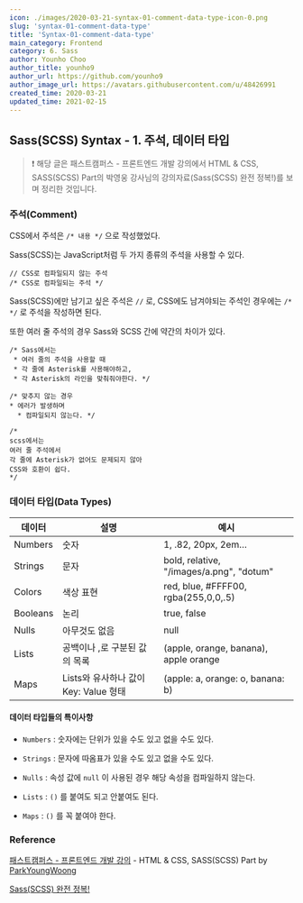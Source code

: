 ```yaml
---
icon: ./images/2020-03-21-syntax-01-comment-data-type-icon-0.png
slug: 'syntax-01-comment-data-type'
title: 'Syntax-01-comment-data-type'
main_category: Frontend
category: 6. Sass
author: Younho Choo
author_title: younho9
author_url: https://github.com/younho9
author_image_url: https://avatars.githubusercontent.com/u/48426991
created_time: 2020-03-21
updated_time: 2021-02-15
---
```


## Sass(SCSS) Syntax - 1. 주석, 데이터 타입

> ❗️ 해당 글은 패스트캠퍼스 - 프론트엔드 개발 강의에서 HTML & CSS, SASS(SCSS) Part의 박영웅 강사님의 강의자료(Sass(SCSS) 완전 정복!)를 보며 정리한 것입니다.

### 주석(Comment)

CSS에서 주석은 `/* 내용 */` 으로 작성했었다.

Sass(SCSS)는 JavaScript처럼 두 가지 종류의 주석을 사용할 수 있다.

```plain text
// CSS로 컴파일되지 않는 주석
/* CSS로 컴파일되는 주석 */
```

Sass(SCSS)에만 남기고 싶은 주석은 `//` 로, CSS에도 남겨야되는 주석인 경우에는 `/* */` 로 주석을 작성하면 된다.

또한 여러 줄 주석의 경우 Sass와 SCSS 간에 약간의 차이가 있다.

```plain text
/* Sass에서는
 * 여러 줄의 주석을 사용할 때
 * 각 줄에 Asterisk를 사용해야하고,
 * 각 Asterisk의 라인을 맞춰줘야한다. */

/* 맞추지 않는 경우
* 에러가 발생하며
  * 컴파일되지 않는다. */
```

```plain text
/*
scss에서는
여러 줄 주석에서
각 줄에 Asterisk가 없어도 문제되지 않아
CSS와 호환이 쉽다.
*/
```

### 데이터 타입(Data Types)

| 데이터   | 설명                                  | 예시                                     |
| -------- | ------------------------------------- | ---------------------------------------- |
| Numbers  | 숫자                                  | 1, .82, 20px, 2em…                       |
| Strings  | 문자                                  | bold, relative, "/images/a.png", "dotum" |
| Colors   | 색상 표현                             | red, blue, #FFFF00, rgba(255,0,0,.5)     |
| Booleans | 논리                                  | true, false                              |
| Nulls    | 아무것도 없음                         | null                                     |
| Lists    | 공백이나 ,로 구분된 값의 목록         | (apple, orange, banana), apple orange    |
| Maps     | Lists와 유사하나 값이 Key: Value 형태 | (apple: a, orange: o, banana: b)         |

#### 데이터 타입들의 특이사항

- `Numbers` : 숫자에는 단위가 있을 수도 있고 없을 수도 있다.

- `Strings` : 문자에 따옴표가 있을 수도 있고 없을 수도 있다.

- `Nulls` : 속성 값에 `null` 이 사용된 경우 해당 속성을 컴파일하지 않는다.

- `Lists` : `()` 를 붙여도 되고 안붙여도 된다.

- `Maps` : `()` 를 꼭 붙여야 한다.

### Reference

[패스트캠퍼스 - 프론트엔드 개발 강의](https://www.fastcampus.co.kr/dev_online_react/) - HTML & CSS, SASS(SCSS) Part by [ParkYoungWoong](https://github.com/ParkYoungWoong)

[Sass(SCSS) 완전 정복!](https://heropy.blog/2018/01/31/sass/)
